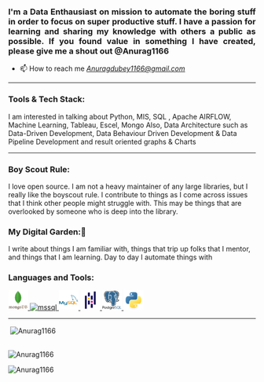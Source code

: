 <h3 align="justify">I'm a Data Enthausiast on mission to automate the boring stuff in order to focus on super productive stuff. I have a passion for learning and sharing my knowledge with others a public as possible. If you found value in something I have created, please give me a shout out @Anurag1166</h3>


- 📫 How to reach me *Anuragdubey1166@gmail.com*

<hr></hr>

<h3 align="left">Tools & Tech Stack:</h3>
<p align="left">
I am interested in talking about Python, MIS, SQL , Apache AIRFLOW, Machine Learning, Tableau, Escel, Mongo Also, Data Architecture such as Data-Driven Development, Data Behaviour Driven Development & Data Pipeline Development and result oriented graphs & Charts


</p>
<hr></hr>
<h3 align="left">Boy Scout Rule:</h3>
<p align="left">
I love open source.  I am not a heavy maintainer of any large libraries, but I really like the boyscout rule.  I contribute to things as I come across issues that I think other people might struggle with.  This may be things that are overlooked by someone who is deep into the library.
</hr>

<h3 align="left">My Digital Garden:<g-emoji class="g-emoji" alias="seedling" fallback-src="https://github.githubassets.com/images/icons/emoji/unicode/1f331.png">🌱</g-emoji></h3>
<p align="left">
I write about things I am familiar with, things that trip up folks that I mentor, and things that I am learning.  Day to day I automate things with 
</hr>
  
<h3 align="left">Languages and Tools:</h3>
<p align="left"> <a href="https://www.mongodb.com/" target="_blank" rel="noreferrer"> <img src="https://raw.githubusercontent.com/devicons/devicon/master/icons/mongodb/mongodb-original-wordmark.svg" alt="mongodb" width="40" height="40"/> </a> <a href="https://www.microsoft.com/en-us/sql-server" target="_blank" rel="noreferrer"> <img src="https://www.svgrepo.com/show/303229/microsoft-sql-server-logo.svg" alt="mssql" width="40" height="40"/> </a> <a href="https://www.mysql.com/" target="_blank" rel="noreferrer"> <img src="https://raw.githubusercontent.com/devicons/devicon/master/icons/mysql/mysql-original-wordmark.svg" alt="mysql" width="40" height="40"/> </a> <a href="https://pandas.pydata.org/" target="_blank" rel="noreferrer"> <img src="https://raw.githubusercontent.com/devicons/devicon/2ae2a900d2f041da66e950e4d48052658d850630/icons/pandas/pandas-original.svg" alt="pandas" width="40" height="40"/> </a> <a href="https://www.postgresql.org" target="_blank" rel="noreferrer"> <img src="https://raw.githubusercontent.com/devicons/devicon/master/icons/postgresql/postgresql-original-wordmark.svg" alt="postgresql" width="40" height="40"/> </a> <a href="https://www.python.org" target="_blank" rel="noreferrer"> <img src="https://raw.githubusercontent.com/devicons/devicon/master/icons/python/python-original.svg" alt="python" width="40" height="40"/> </a> </p>
 </p>
<hr></hr>

<p>&nbsp;<img align="center" src="https://github-readme-stats.vercel.app/api?username=Anurag1166&show_icons=true&locale=en" alt="Anurag1166" />

<p><br/><img src="https://github-readme-streak-stats.herokuapp.com/?user=anurag1166&" alt="Anurag1166" /></p>
<p><img align="left" src="https://github-readme-stats.vercel.app/api/top-langs?username=Anurag1166&show_icons=true&locale=en&layout=compact" alt="Anurag1166" /></p>
